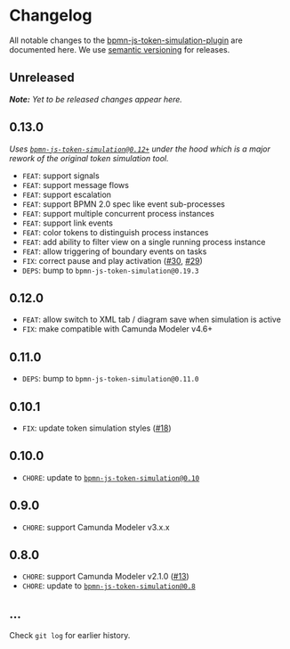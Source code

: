 # Changelog

All notable changes to the [bpmn-js-token-simulation-plugin](https://github.com/bpmn-io/bpmn-js-token-simulation-plugin) are documented here. We use [semantic versioning](http://semver.org/) for releases.

## Unreleased

___Note:__ Yet to be released changes appear here._

## 0.13.0

_Uses [`bpmn-js-token-simulation@0.12+`](https://github.com/bpmn-io/bpmn-js-token-simulation/blob/master/CHANGELOG.md#0120) under the hood which is a major rework of the original token simulation tool._

* `FEAT`: support signals
* `FEAT`: support message flows
* `FEAT`: support escalation
* `FEAT`: support BPMN 2.0 spec like event sub-processes
* `FEAT`: support multiple concurrent process instances
* `FEAT`: support link events
* `FEAT`: color tokens to distinguish process instances
* `FEAT`: add ability to filter view on a single running process instance
* `FEAT`: allow triggering of boundary events on tasks
* `FIX`: correct pause and play activation ([#30](https://github.com/bpmn-io/bpmn-js-token-simulation-plugin/issues/30), [#29](https://github.com/bpmn-io/bpmn-js-token-simulation-plugin/issues/29))
* `DEPS`: bump to `bpmn-js-token-simulation@0.19.3`

## 0.12.0

* `FEAT`: allow switch to XML tab / diagram save when simulation is active
* `FIX`: make compatible with Camunda Modeler v4.6+

## 0.11.0

* `DEPS`: bump to `bpmn-js-token-simulation@0.11.0`

## 0.10.1

* `FIX`: update token simulation styles ([#18](https://github.com/bpmn-io/bpmn-js-token-simulation-plugin/issues/18))

## 0.10.0

* `CHORE`: update to [`bpmn-js-token-simulation@0.10`](https://github.com/bpmn-io/bpmn-js-token-simulation/blob/master/CHANGELOG.md#0100)

## 0.9.0

* `CHORE`: support Camunda Modeler v3.x.x

## 0.8.0

* `CHORE`: support Camunda Modeler v2.1.0 ([#13](https://github.com/bpmn-io/bpmn-js-token-simulation-plugin/pull/13))
* `CHORE`: update to [`bpmn-js-token-simulation@0.8`](https://github.com/bpmn-io/bpmn-js-token-simulation/blob/master/CHANGELOG.md#080)

## ...

Check `git log` for earlier history.
